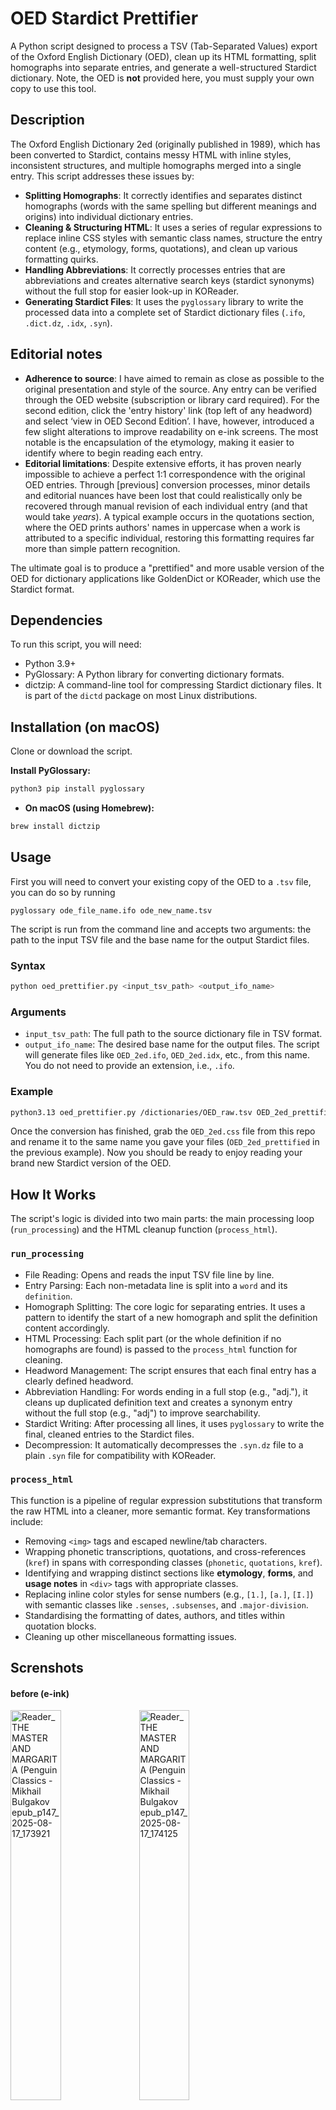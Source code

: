 # OED Stardict Prettifier

A Python script designed to process a TSV (Tab-Separated Values) export of the Oxford English Dictionary (OED), clean up its HTML formatting, split homographs into separate entries, and generate a well-structured Stardict dictionary. Note, the OED is **not** provided here, you must supply your own copy to use this tool.

## Description

The Oxford English Dictionary 2ed (originally published in 1989), which has been converted to Stardict, contains messy HTML with inline styles, inconsistent structures, and multiple homographs merged into a single entry. This script addresses these issues by:

* **Splitting Homographs**: It correctly identifies and separates distinct homographs (words with the same spelling but different meanings and origins) into individual dictionary entries.
* **Cleaning & Structuring HTML**: It uses a series of regular expressions to replace inline CSS styles with semantic class names, structure the entry content (e.g., etymology, forms, quotations), and clean up various formatting quirks.
* **Handling Abbreviations**: It correctly processes entries that are abbreviations and creates alternative search keys (stardict synonyms) without the full stop for easier look-up in KOReader.
* **Generating Stardict Files**: It uses the `pyglossary` library to write the processed data into a complete set of Stardict dictionary files (`.ifo`, `.dict.dz`, `.idx`, `.syn`).

## Editorial notes

* **Adherence to source**: I have aimed to remain as close as possible to the original presentation and style of the source. Any entry can be verified through the OED website (subscription or library card required). For the second edition, click the 'entry history' link (top left of any headword) and select ‘view in OED Second Edition’. I have, however, introduced a few slight alterations to improve readability on e-ink screens. The most notable is the encapsulation of the etymology, making it easier to identify where to begin reading each entry.
* **Editorial limitations**: Despite extensive efforts, it has proven nearly impossible to achieve a perfect 1:1 correspondence with the original OED entries. Through [previous] conversion processes, minor details and editorial nuances have been lost that could realistically only be recovered through manual revision of each individual entry (and that would take _years_). A typical example occurs in the quotations section, where the OED prints authors' names in uppercase when a work is attributed to a specific individual, restoring this formatting requires far more than simple pattern recognition.

The ultimate goal is to produce a "prettified" and more usable version of the OED for dictionary applications like GoldenDict or KOReader, which use the Stardict format.

## Dependencies

To run this script, you will need:

* Python 3.9+
* PyGlossary: A Python library for converting dictionary formats.
* dictzip: A command-line tool for compressing Stardict dictionary files. It is part of the `dictd` package on most Linux distributions.

## Installation (on macOS)

Clone or download the script.

**Install PyGlossary:**
```bash
python3 pip install pyglossary
```

* **On macOS (using Homebrew):**
```bash
brew install dictzip
```

## Usage

First you will need to convert your existing copy of the OED to a `.tsv` file, you can do so by running

```
pyglossary ode_file_name.ifo ode_new_name.tsv
```

The script is run from the command line and accepts two arguments: the path to the input TSV file and the base name for the output Stardict files.

### Syntax

```bash
python oed_prettifier.py <input_tsv_path> <output_ifo_name>
```

### Arguments

* `input_tsv_path`: The full path to the source dictionary file in TSV format.
* `output_ifo_name`: The desired base name for the output files. The script will generate files like `OED_2ed.ifo`, `OED_2ed.idx`, etc., from this name. You do not need to provide an extension, i.e., `.ifo`.

### Example

```bash
python3.13 oed_prettifier.py /dictionaries/OED_raw.tsv OED_2ed_prettified
```

Once the conversion has finished, grab the `OED_2ed.css` file from this repo and rename it to the same name you gave your files (`OED_2ed_prettified` in the previous example). Now you should be ready to enjoy reading your brand new Stardict version of the OED.

## How It Works

The script's logic is divided into two main parts: the main processing loop (`run_processing`) and the HTML cleanup function (`process_html`).

### `run_processing`

* File Reading: Opens and reads the input TSV file line by line.
* Entry Parsing: Each non-metadata line is split into a `word` and its `definition`.
* Homograph Splitting: The core logic for separating entries. It uses a pattern to identify the start of a new homograph and split the definition content accordingly.
* HTML Processing: Each split part (or the whole definition if no homographs are found) is passed to the `process_html` function for cleaning.
* Headword Management: The script ensures that each final entry has a clearly defined headword.
* Abbreviation Handling: For words ending in a full stop (e.g., "adj."), it cleans up duplicated definition text and creates a synonym entry without the full stop (e.g., "adj") to improve searchability.
* Stardict Writing: After processing all lines, it uses `pyglossary` to write the final, cleaned entries to the Stardict files.
* Decompression: It automatically decompresses the `.syn.dz` file to a plain `.syn` file for compatibility with KOReader.

### `process_html`

This function is a pipeline of regular expression substitutions that transform the raw HTML into a cleaner, more semantic format. Key transformations include:

* Removing `<img>` tags and escaped newline/tab characters.
* Wrapping phonetic transcriptions, quotations, and cross-references (`kref`) in spans with corresponding classes (`phonetic`, `quotations`, `kref`).
* Identifying and wrapping distinct sections like **etymology**, **forms**, and **usage notes** in `<div>` tags with appropriate classes.
* Replacing inline color styles for sense numbers (e.g., `[1.]`, `[a.]`, `[I.]`) with semantic classes like `.senses`, `.subsenses`, and `.major-division`.
* Standardising the formatting of dates, authors, and titles within quotation blocks.
* Cleaning up other miscellaneous formatting issues.


## Screnshots

#### before (e-ink)
<img width=40% alt="Reader_THE MASTER AND MARGARITA (Penguin Classics - Mikhail Bulgakov epub_p147_2025-08-17_173921" src="https://github.com/user-attachments/assets/179e676c-2958-4fd6-a10d-b06482d23312" />
<img width=40% alt="Reader_THE MASTER AND MARGARITA (Penguin Classics - Mikhail Bulgakov epub_p147_2025-08-17_174125" src="https://github.com/user-attachments/assets/a0a8eae5-3da7-4d0b-abf3-49ef2088cced" />

#### after (e-ink)
<img width=40% alt="Reader_THE MASTER AND MARGARITA (Penguin Classics - Mikhail Bulgakov epub_p147_2025-08-17_173932" src="https://github.com/user-attachments/assets/9318559d-f48f-4bd5-b8a5-aa6d8c9f1a9c" />
<img width=40% alt="Reader_THE MASTER AND MARGARITA (Penguin Classics - Mikhail Bulgakov epub_p147_2025-08-17_174115" src="https://github.com/user-attachments/assets/7cae28c0-4a17-449a-ab15-93acc4c89aef" />

#### after (colour - homographs)
<img width=40% alt="Reader_herman-melville_moby-dick epub_p41_2025-08-18_005138" src="https://github.com/user-attachments/assets/54080a17-4543-4e59-94f8-a004311c463a" />
<img width=40% alt="Reader_herman-melville_moby-dick epub_p41_2025-08-18_005051" src="https://github.com/user-attachments/assets/9bd50a9e-f59f-4eec-a21d-7f2dc49a9046" />

